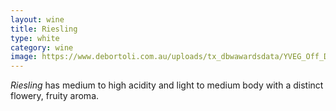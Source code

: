 ```yaml
---
layout: wine
title: Riesling
type: white
category: wine
image: https://www.debortoli.com.au/uploads/tx_dbwawardsdata/YVEG_Off_Dry_Riesling_NV_web.jpg
---
```


*Riesling* has medium to high acidity and light to medium body with a distinct flowery, fruity aroma.


